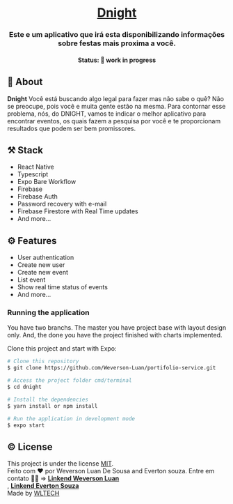 <!--- Add the project title --->
<h1 align="center">
    <a href="#">Dnight</a>
</h1>

<!--- Describe the project purpose --->
<h3 align="center">
    Este e um aplicativo que irá esta disponibilizando informações sobre festas mais proxima a você.
</h3>

<!--- Define the current status --->
<h4 align="center">
	 Status: 🚧 work in progress
</h4>

<!--- Add a project description --->

## 📝 About

**Dnight** Você está buscando algo legal para fazer mas não sabe o quê? Não se
preocupe, pois você e muita gente estão na mesma. Para contornar esse problema,
nós, do DNIGHT, vamos te indicar o melhor aplicativo para encontrar eventos, os
quais fazem a pesquisa por você e te proporcionam resultados que podem ser bem
promissores.

## ⚒️ Stack

- React Native
- Typescript
- Expo Bare Workflow
- Firebase
- Firebase Auth
- Password recovery with e-mail
- Firebase Firestore with Real Time updates
- And more...

## ⚙️ Features

- User authentication
- Create new user
- Create new event
- List event
- Show real time status of events
- And more...

### Running the application

You have two branchs. The master you have project base with layout design only.
And, the done you have the project finished with charts implemented.

Clone this project and start with Expo:

```bash
# Clone this repository
$ git clone https://github.com/Weverson-Luan/portifolio-service.git

# Access the project folder cmd/terminal
$ cd dnight

# Install the dependencies
$ yarn install or npm install

# Run the application in development mode
$ expo start

```

## ©️ License

This project is under the license [MIT](./LICENSE). </br> Feito com ❤️ por
Weverson Luan De Sousa and Everton souza. Entre em contato 👋🏽 =>
**[Linkend Weverson Luan](https://www.linkedin.com/in/weverson-luan-de-sousa-1969a81b0/)**</br>,
**[Linkend Everton Souza](https://www.linkedin.com/in/everton-souza-24101987/)**</br>
Made by [WLTECH](http://itech.com.br/)
